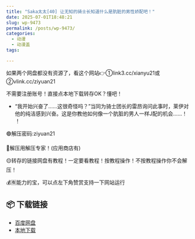 ```yaml
---
title: "Saka太太[40] 让无知的骑士长知道什么是肮脏的男性娇配吧！"
date: 2025-07-01T18:48:21
slug: wp-9473
permalink: /posts/wp-9473/
categories:
  - 动漫
  - 动漫盖
tags:

---
```


如果两个网盘都没有资源了，看这个网站👉①link3.cc/xianyu21或②vlink.cc/ziyuan21

不需要注册账号！直接点本地下载转存OK？懂吧！

*   “我开始兴奋了……这很奇怪吗？”当同为骑士团长的雷昂询问此事时，莱伊对他的纯洁感到兴奋。这是你教他如何像一个肮脏的男人一样J配的机会……！ ！

🟢解压密码:ziyuan21

🔵解压用解压专家！(应用商店有)

🟡转存的链接网盘有教程！一定要看教程！按教程操作！不按教程操作你不会解压！

💰🈶能力的宝，可以点左下角赞赏支持一下网站运行

## 📦 下载链接
- [百度网盘](https://blziyuan21.com/pay-download/9473?key=1c3de57c0d&down_id=0)
- [本地下载](https://blziyuan21.com/pay-download/9473?key=1c3de57c0d&down_id=1)

